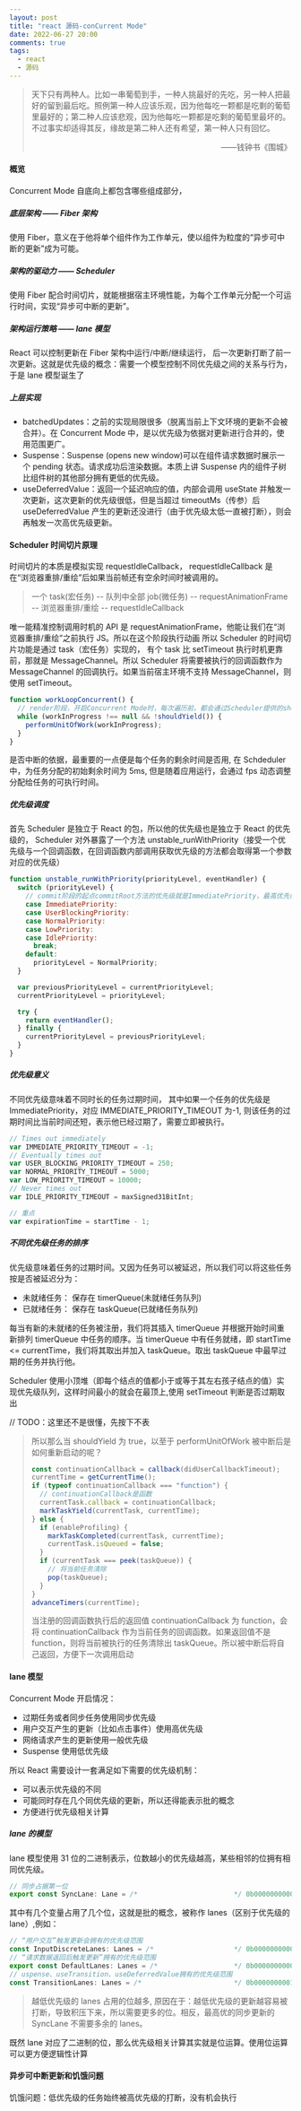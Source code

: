```yaml
---
layout: post
title: "react 源码-conCurrent Mode"
date: 2022-06-27 20:00
comments: true
tags:
  - react
  - 源码
---
```


> 天下只有两种人。比如一串葡萄到手，一种人挑最好的先吃，另一种人把最好的留到最后吃。照例第一种人应该乐观，因为他每吃一颗都是吃剩的葡萄里最好的；第二种人应该悲观，因为他每吃一颗都是吃剩的葡萄里最坏的。不过事实却适得其反，缘故是第二种人还有希望，第一种人只有回忆。
>
> <p align="right">——钱钟书《围城》</p>

<!-- more -->

#### 概览

Concurrent Mode 自底向上都包含哪些组成部分，

##### 底层架构 —— Fiber 架构

使用 Fiber，意义在于他将单个组件作为工作单元，使以组件为粒度的“异步可中断的更新”成为可能。

##### 架构的驱动力 —— Scheduler

使用 Fiber 配合时间切片，就能根据宿主环境性能，为每个工作单元分配一个可运行时间，实现“异步可中断的更新”。

##### 架构运行策略 —— lane 模型

React 可以控制更新在 Fiber 架构中运行/中断/继续运行， 后一次更新打断了前一次更新。这就是优先级的概念：需要一个模型控制不同优先级之间的关系与行为，于是 lane 模型诞生了

##### 上层实现

- batchedUpdates：之前的实现局限很多（脱离当前上下文环境的更新不会被合并）。在 Concurrent Mode 中，是以优先级为依据对更新进行合并的，使用范围更广。
- Suspense：Suspense (opens new window)可以在组件请求数据时展示一个 pending 状态。请求成功后渲染数据。本质上讲 Suspense 内的组件子树比组件树的其他部分拥有更低的优先级。
- useDeferredValue：返回一个延迟响应的值，内部会调用 useState 并触发一次更新，这次更新的优先级很低，但是当超过 timeoutMs（传参）后 useDeferredValue 产生的更新还没进行（由于优先级太低一直被打断），则会再触发一次高优先级更新。

#### Scheduler 时间切片原理

时间切片的本质是模拟实现 requestIdleCallback， requestIdleCallback 是在“浏览器重排/重绘”后如果当前帧还有空余时间时被调用的。

> 一个 task(宏任务) -- 队列中全部 job(微任务) -- requestAnimationFrame -- 浏览器重排/重绘 -- requestIdleCallback

唯一能精准控制调用时机的 API 是 requestAnimationFrame，他能让我们在“浏览器重排/重绘”之前执行 JS。所以在这个阶段执行动画
所以 Scheduler 的时间切片功能是通过 task（宏任务）实现的， 有个 task 比 setTimeout 执行时机更靠前，那就是 MessageChannel。所以 Scheduler 将需要被执行的回调函数作为 MessageChannel 的回调执行。如果当前宿主环境不支持 MessageChannel，则使用 setTimeout。

```js
function workLoopConcurrent() {
  // render阶段，开启Concurrent Mode时，每次遍历前，都会通过Scheduler提供的shouldYield方法判断是否需要中断遍历，使浏览器有时间渲染
  while (workInProgress !== null && !shouldYield()) {
    performUnitOfWork(workInProgress);
  }
}
```

是否中断的依据，最重要的一点便是每个任务的剩余时间是否用, 在 Schdeduler 中，为任务分配的初始剩余时间为 5ms, 但是随着应用运行，会通过 fps 动态调整分配给任务的可执行时间。

##### 优先级调度

首先 Scheduler 是独立于 React 的包，所以他的优先级也是独立于 React 的优先级的， Scheduler 对外暴露了一个方法 unstable_runWithPriority（接受一个优先级与一个回调函数，在回调函数内部调用获取优先级的方法都会取得第一个参数对应的优先级）

```js
function unstable_runWithPriority(priorityLevel, eventHandler) {
  switch (priorityLevel) {
    // commit阶段的起点commitRoot方法的优先级就是ImmediatePriority，最高优先级，立即执行
    case ImmediatePriority:
    case UserBlockingPriority:
    case NormalPriority:
    case LowPriority:
    case IdlePriority:
      break;
    default:
      priorityLevel = NormalPriority;
  }

  var previousPriorityLevel = currentPriorityLevel;
  currentPriorityLevel = priorityLevel;

  try {
    return eventHandler();
  } finally {
    currentPriorityLevel = previousPriorityLevel;
  }
}
```

##### 优先级意义

不同优先级意味着不同时长的任务过期时间， 其中如果一个任务的优先级是 ImmediatePriority，对应 IMMEDIATE_PRIORITY_TIMEOUT 为-1, 则该任务的过期时间比当前时间还短，表示他已经过期了，需要立即被执行。

```js
// Times out immediately
var IMMEDIATE_PRIORITY_TIMEOUT = -1;
// Eventually times out
var USER_BLOCKING_PRIORITY_TIMEOUT = 250;
var NORMAL_PRIORITY_TIMEOUT = 5000;
var LOW_PRIORITY_TIMEOUT = 10000;
// Never times out
var IDLE_PRIORITY_TIMEOUT = maxSigned31BitInt;

// 重点
var expirationTime = startTime - 1;
```

##### 不同优先级任务的排序

优先级意味着任务的过期时间。又因为任务可以被延迟，所以我们可以将这些任务按是否被延迟分为：

- 未就绪任务： 保存在 timerQueue(未就绪任务队列)
- 已就绪任务： 保存在 taskQueue(已就绪任务队列)

每当有新的未就绪的任务被注册，我们将其插入 timerQueue 并根据开始时间重新排列 timerQueue 中任务的顺序。当 timerQueue 中有任务就绪，即 startTime <= currentTime，我们将其取出并加入 taskQueue。取出 taskQueue 中最早过期的任务并执行他。

Scheduler 使用小顶堆（即每个结点的值都小于或等于其左右孩子结点的值）实现优先级队列，这样时间最小的就会在最顶上,使用 setTimeout 判断是否过期取出

// TODO：这里还不是很懂，先按下不表

> 所以那么当 shouldYield 为 true，以至于 performUnitOfWork 被中断后是如何重新启动的呢？
>
> ```js
> const continuationCallback = callback(didUserCallbackTimeout);
> currentTime = getCurrentTime();
> if (typeof continuationCallback === "function") {
>   // continuationCallback是函数
>   currentTask.callback = continuationCallback;
>   markTaskYield(currentTask, currentTime);
> } else {
>   if (enableProfiling) {
>     markTaskCompleted(currentTask, currentTime);
>     currentTask.isQueued = false;
>   }
>   if (currentTask === peek(taskQueue)) {
>     // 将当前任务清除
>     pop(taskQueue);
>   }
> }
> advanceTimers(currentTime);
> ```
>
> 当注册的回调函数执行后的返回值 continuationCallback 为 function，会将 continuationCallback 作为当前任务的回调函数。如果返回值不是 function，则将当前被执行的任务清除出 taskQueue。所以被中断后将自己返回，方便下一次调用启动

#### lane 模型

Concurrent Mode 开启情况：

- 过期任务或者同步任务使用同步优先级
- 用户交互产生的更新（比如点击事件）使用高优先级
- 网络请求产生的更新使用一般优先级
- Suspense 使用低优先级

所以 React 需要设计一套满足如下需要的优先级机制：

- 可以表示优先级的不同
- 可能同时存在几个同优先级的更新，所以还得能表示批的概念
- 方便进行优先级相关计算

##### lane 的模型

lane 模型使用 31 位的二进制表示，位数越小的优先级越高，某些相邻的位拥有相同优先级。

```js
// 同步占据第一位
export const SyncLane: Lane = /*                        */ 0b0000000000000000000000000000001;
```

其中有几个变量占用了几个位，这就是批的概念，被称作 lanes（区别于优先级的 lane）,例如：

```js
// “用户交互”触发更新会拥有的优先级范围
const InputDiscreteLanes: Lanes = /*                    */ 0b0000000000000000000000000011000;
// “请求数据返回后触发更新”拥有的优先级范围
export const DefaultLanes: Lanes = /*                   */ 0b0000000000000000000111000000000;
// uspense、useTransition、useDeferredValue拥有的优先级范围
const TransitionLanes: Lanes = /*                       */ 0b0000000001111111110000000000000;
```

> 越低优先级的 lanes 占用的位越多, 原因在于：越低优先级的更新越容易被打断，导致积压下来，所以需要更多的位。相反，最高优的同步更新的 SyncLane 不需要多余的 lanes。

既然 lane 对应了二进制的位，那么优先级相关计算其实就是位运算。使用位运算可以更方便逻辑性计算

#### 异步可中断更新和饥饿问题

饥饿问题：低优先级的任务始终被高优先级的打断，没有机会执行
